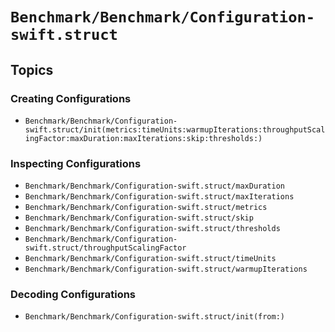 # ``Benchmark/Benchmark/Configuration-swift.struct``

## Topics

### Creating Configurations

- ``Benchmark/Benchmark/Configuration-swift.struct/init(metrics:timeUnits:warmupIterations:throughputScalingFactor:maxDuration:maxIterations:skip:thresholds:)``

### Inspecting Configurations

- ``Benchmark/Benchmark/Configuration-swift.struct/maxDuration``
- ``Benchmark/Benchmark/Configuration-swift.struct/maxIterations``
- ``Benchmark/Benchmark/Configuration-swift.struct/metrics``
- ``Benchmark/Benchmark/Configuration-swift.struct/skip``
- ``Benchmark/Benchmark/Configuration-swift.struct/thresholds``
- ``Benchmark/Benchmark/Configuration-swift.struct/throughputScalingFactor``
- ``Benchmark/Benchmark/Configuration-swift.struct/timeUnits``
- ``Benchmark/Benchmark/Configuration-swift.struct/warmupIterations``

### Decoding Configurations

- ``Benchmark/Benchmark/Configuration-swift.struct/init(from:)``

